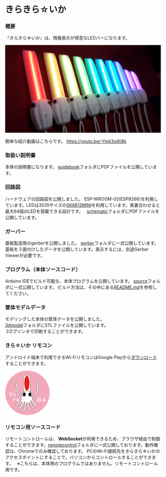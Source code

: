 きらきら☆いか
===================

### 概要

『きらきら☆いか』は、残像表示が得意なLEDバーになります。

![Image](https://raw.githubusercontent.com/carcon999/kirakira-ika/master/img/kiraika.jpg)

簡単な紹介動画はこちらです。
https://youtu.be/-Ymk3oiKI8k

### 取扱い説明書
本体の説明書になります。
[guidebook](https://github.com/carcon999/kirakira-ika/tree/master/guidebook)フォルダにPDFファイルを公開しています。  

### 回路図
ハードウェアの回路図を公開しました。
ESP-WROOM-02(ESP8266)を利用しています。LEDは3535サイズの[SK6812MINI](https://cdn-shop.adafruit.com/product-files/2686/SK6812MINI_REV.01-1-2.pdf)を利用しています。表裏合わせると最大64個のLEDを搭載できる設計です。  
[schematic](https://github.com/carcon999/kirakira-ika/tree/master/schematic)フォルダにPDFファイルを公開しています。 

### ガーバー
基板製造用のgerberを公開しました。
[gerber](https://github.com/carcon999/kirakira-ika/tree/master/gerber)フォルダに一式公開しています。基板を３面付けしたデータを公開しています。表示するには、別途Gerber Viewerが必要です。

### プログラム（本体ソースコード）
Arduino IDEでビルド可能な、本体プログラムを公開しています。
[source](https://github.com/carcon999/kirakira-ika/tree/master/source)フォルダに一式公開しています。
ビルド方法は、その中にある[README.md](https://github.com/carcon999/kirakira-ika/tree/master/source/README.md)を参照してください。

### 筐体モデルデータ
モデリングした本体の筐体データを公開しました。  
[3dmodel](https://github.com/carcon999/kirakira-ika/tree/master/3dmodel)フォルダにSTLファイルを公開しています。  
３Dプリンタで印刷することができます。  

### きら☆いか リモコン
アンドロイド端末で利用できるWi-FiリモコンはGoogle Playから[ダウンロード](https://play.google.com/store/apps/details?id=jp.gr.java_conf.approid.kiraika_remo)することができます。  

![Image](https://raw.githubusercontent.com/carcon999/kirakira-ika/master/img/kiraika-icon.png)  

### リモコン用ソースコード  
リモートコントロールは、 **WebSocket**が利用できるため、ブラウザ経由で制御することができます。[remotecontrol](https://github.com/carcon999/kirakira-ika/tree/master/remotecontrol)フォルダに一式公開しております。動作確認は、Chromeでのみ確認しております。
PCのWi-Fi接続先をきらきら☆いかのアクセスポイントにすることで、パソコンからコントロールすることができます。  
※こちらは、本体用のプログラムではありません。リモートコントロール用です。

